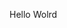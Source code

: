 Hello Wolrd































































































































































































































































































































































































































































































































































































































































































































































































































































































































































































































































































































































































































































































































































































































































































































































































































































































































































































































































































































































































































































































































































































































































































































































































































































































































































































































































































































































































































































































































































































































































































































































































































































































































































































































































































































































































































































































